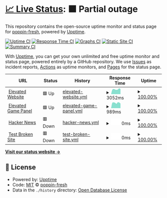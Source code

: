 # [📈 Live Status](https://poppin-fresh.github.io/upptime): <!--live status--> **🟧 Partial outage**

This repository contains the open-source uptime monitor and status page for [poppin-fresh](https://poppin-fresh.github.io/upptime), powered by [Upptime](https://github.com/upptime/upptime).

[![Uptime CI](https://github.com/poppin-fresh/uptime/workflows/Uptime%20CI/badge.svg)](https://github.com/poppin-fresh/upptime/actions?query=workflow%3A%22Uptime+CI%22)
[![Response Time CI](https://github.com/poppin-fresh/upptime/workflows/Response%20Time%20CI/badge.svg)](https://github.com/poppin-fresh/upptime/actions?query=workflow%3A%22Response+Time+CI%22)
[![Graphs CI](https://github.com/poppin-fresh/upptime/workflows/Graphs%20CI/badge.svg)](https://github.com/poppin-fresh/upptime/actions?query=workflow%3A%22Graphs+CI%22)
[![Static Site CI](https://github.com/poppin-fresh/upptime/workflows/Static%20Site%20CI/badge.svg)](https://github.com/poppin-fresh/upptime/actions?query=workflow%3A%22Static+Site+CI%22)
[![Summary CI](https://github.com/poppin-fresh/upptime/workflows/Summary%20CI/badge.svg)](https://github.com/poppin-fresh/upptime/actions?query=workflow%3A%22Summary+CI%22)

With [Upptime](https://upptime.js.org), you can get your own unlimited and free uptime monitor and status page, powered entirely by a GitHub repository. We use [Issues](https://github.com/poppin-fresh/upptime/issues) as incident reports, [Actions](https://github.com/poppin-fresh/upptime/actions) as uptime monitors, and [Pages](https://poppin-fresh.github.io/upptime) for the status page.

<!--start: status pages-->
<!-- This summary is generated by Upptime (https://github.com/upptime/upptime) -->
<!-- Do not edit this manually, your changes will be overwritten -->
<!-- prettier-ignore -->
| URL | Status | History | Response Time | Uptime |
| --- | ------ | ------- | ------------- | ------ |
| <img alt="" src="https://favicons.githubusercontent.com/elevatedservers.com" height="13"> [Elevated Website](https://elevatedservers.com/) | 🟩 Up | [elevated-website.yml](https://github.com/poppin-fresh/uptime/commits/HEAD/history/elevated-website.yml) | <details><summary><img alt="Response time graph" src="./graphs/elevated-website/response-time-week.png" height="20"> 3052ms</summary><br><a href="https://poppin-fresh.github.io/uptime/history/elevated-website"><img alt="Response time 3024" src="https://img.shields.io/endpoint?url=https%3A%2F%2Fraw.githubusercontent.com%2Fpoppin-fresh%2Fuptime%2FHEAD%2Fapi%2Felevated-website%2Fresponse-time.json"></a><br><a href="https://poppin-fresh.github.io/uptime/history/elevated-website"><img alt="24-hour response time 2730" src="https://img.shields.io/endpoint?url=https%3A%2F%2Fraw.githubusercontent.com%2Fpoppin-fresh%2Fuptime%2FHEAD%2Fapi%2Felevated-website%2Fresponse-time-day.json"></a><br><a href="https://poppin-fresh.github.io/uptime/history/elevated-website"><img alt="7-day response time 3052" src="https://img.shields.io/endpoint?url=https%3A%2F%2Fraw.githubusercontent.com%2Fpoppin-fresh%2Fuptime%2FHEAD%2Fapi%2Felevated-website%2Fresponse-time-week.json"></a><br><a href="https://poppin-fresh.github.io/uptime/history/elevated-website"><img alt="30-day response time 3065" src="https://img.shields.io/endpoint?url=https%3A%2F%2Fraw.githubusercontent.com%2Fpoppin-fresh%2Fuptime%2FHEAD%2Fapi%2Felevated-website%2Fresponse-time-month.json"></a><br><a href="https://poppin-fresh.github.io/uptime/history/elevated-website"><img alt="1-year response time 3024" src="https://img.shields.io/endpoint?url=https%3A%2F%2Fraw.githubusercontent.com%2Fpoppin-fresh%2Fuptime%2FHEAD%2Fapi%2Felevated-website%2Fresponse-time-year.json"></a></details> | <details><summary><a href="https://poppin-fresh.github.io/uptime/history/elevated-website">100.00%</a></summary><a href="https://poppin-fresh.github.io/uptime/history/elevated-website"><img alt="All-time uptime 98.27%" src="https://img.shields.io/endpoint?url=https%3A%2F%2Fraw.githubusercontent.com%2Fpoppin-fresh%2Fuptime%2FHEAD%2Fapi%2Felevated-website%2Fuptime.json"></a><br><a href="https://poppin-fresh.github.io/uptime/history/elevated-website"><img alt="24-hour uptime 100.00%" src="https://img.shields.io/endpoint?url=https%3A%2F%2Fraw.githubusercontent.com%2Fpoppin-fresh%2Fuptime%2FHEAD%2Fapi%2Felevated-website%2Fuptime-day.json"></a><br><a href="https://poppin-fresh.github.io/uptime/history/elevated-website"><img alt="7-day uptime 100.00%" src="https://img.shields.io/endpoint?url=https%3A%2F%2Fraw.githubusercontent.com%2Fpoppin-fresh%2Fuptime%2FHEAD%2Fapi%2Felevated-website%2Fuptime-week.json"></a><br><a href="https://poppin-fresh.github.io/uptime/history/elevated-website"><img alt="30-day uptime 96.90%" src="https://img.shields.io/endpoint?url=https%3A%2F%2Fraw.githubusercontent.com%2Fpoppin-fresh%2Fuptime%2FHEAD%2Fapi%2Felevated-website%2Fuptime-month.json"></a><br><a href="https://poppin-fresh.github.io/uptime/history/elevated-website"><img alt="1-year uptime 98.27%" src="https://img.shields.io/endpoint?url=https%3A%2F%2Fraw.githubusercontent.com%2Fpoppin-fresh%2Fuptime%2FHEAD%2Fapi%2Felevated-website%2Fuptime-year.json"></a></details>
| <img alt="" src="https://favicons.githubusercontent.com/panel.elevatedservers.com" height="13"> [Elevated Game Panel](https://panel.elevatedservers.com/) | 🟩 Up | [elevated-game-panel.yml](https://github.com/poppin-fresh/uptime/commits/HEAD/history/elevated-game-panel.yml) | <details><summary><img alt="Response time graph" src="./graphs/elevated-game-panel/response-time-week.png" height="20"> 989ms</summary><br><a href="https://poppin-fresh.github.io/uptime/history/elevated-game-panel"><img alt="Response time 1013" src="https://img.shields.io/endpoint?url=https%3A%2F%2Fraw.githubusercontent.com%2Fpoppin-fresh%2Fuptime%2FHEAD%2Fapi%2Felevated-game-panel%2Fresponse-time.json"></a><br><a href="https://poppin-fresh.github.io/uptime/history/elevated-game-panel"><img alt="24-hour response time 888" src="https://img.shields.io/endpoint?url=https%3A%2F%2Fraw.githubusercontent.com%2Fpoppin-fresh%2Fuptime%2FHEAD%2Fapi%2Felevated-game-panel%2Fresponse-time-day.json"></a><br><a href="https://poppin-fresh.github.io/uptime/history/elevated-game-panel"><img alt="7-day response time 989" src="https://img.shields.io/endpoint?url=https%3A%2F%2Fraw.githubusercontent.com%2Fpoppin-fresh%2Fuptime%2FHEAD%2Fapi%2Felevated-game-panel%2Fresponse-time-week.json"></a><br><a href="https://poppin-fresh.github.io/uptime/history/elevated-game-panel"><img alt="30-day response time 981" src="https://img.shields.io/endpoint?url=https%3A%2F%2Fraw.githubusercontent.com%2Fpoppin-fresh%2Fuptime%2FHEAD%2Fapi%2Felevated-game-panel%2Fresponse-time-month.json"></a><br><a href="https://poppin-fresh.github.io/uptime/history/elevated-game-panel"><img alt="1-year response time 1013" src="https://img.shields.io/endpoint?url=https%3A%2F%2Fraw.githubusercontent.com%2Fpoppin-fresh%2Fuptime%2FHEAD%2Fapi%2Felevated-game-panel%2Fresponse-time-year.json"></a></details> | <details><summary><a href="https://poppin-fresh.github.io/uptime/history/elevated-game-panel">100.00%</a></summary><a href="https://poppin-fresh.github.io/uptime/history/elevated-game-panel"><img alt="All-time uptime 98.27%" src="https://img.shields.io/endpoint?url=https%3A%2F%2Fraw.githubusercontent.com%2Fpoppin-fresh%2Fuptime%2FHEAD%2Fapi%2Felevated-game-panel%2Fuptime.json"></a><br><a href="https://poppin-fresh.github.io/uptime/history/elevated-game-panel"><img alt="24-hour uptime 100.00%" src="https://img.shields.io/endpoint?url=https%3A%2F%2Fraw.githubusercontent.com%2Fpoppin-fresh%2Fuptime%2FHEAD%2Fapi%2Felevated-game-panel%2Fuptime-day.json"></a><br><a href="https://poppin-fresh.github.io/uptime/history/elevated-game-panel"><img alt="7-day uptime 100.00%" src="https://img.shields.io/endpoint?url=https%3A%2F%2Fraw.githubusercontent.com%2Fpoppin-fresh%2Fuptime%2FHEAD%2Fapi%2Felevated-game-panel%2Fuptime-week.json"></a><br><a href="https://poppin-fresh.github.io/uptime/history/elevated-game-panel"><img alt="30-day uptime 96.90%" src="https://img.shields.io/endpoint?url=https%3A%2F%2Fraw.githubusercontent.com%2Fpoppin-fresh%2Fuptime%2FHEAD%2Fapi%2Felevated-game-panel%2Fuptime-month.json"></a><br><a href="https://poppin-fresh.github.io/uptime/history/elevated-game-panel"><img alt="1-year uptime 98.27%" src="https://img.shields.io/endpoint?url=https%3A%2F%2Fraw.githubusercontent.com%2Fpoppin-fresh%2Fuptime%2FHEAD%2Fapi%2Felevated-game-panel%2Fuptime-year.json"></a></details>
| <img alt="" src="https://favicons.githubusercontent.com/us1.elevatedservers.com" height="13"> [Hacker News](https://us1.elevatedservers.com) | 🟥 Down | [hacker-news.yml](https://github.com/poppin-fresh/uptime/commits/HEAD/history/hacker-news.yml) | <details><summary><img alt="Response time graph" src="./graphs/hacker-news/response-time-week.png" height="20"> 0ms</summary><br><a href="https://poppin-fresh.github.io/uptime/history/hacker-news"><img alt="Response time 378" src="https://img.shields.io/endpoint?url=https%3A%2F%2Fraw.githubusercontent.com%2Fpoppin-fresh%2Fuptime%2FHEAD%2Fapi%2Fhacker-news%2Fresponse-time.json"></a><br><a href="https://poppin-fresh.github.io/uptime/history/hacker-news"><img alt="24-hour response time 0" src="https://img.shields.io/endpoint?url=https%3A%2F%2Fraw.githubusercontent.com%2Fpoppin-fresh%2Fuptime%2FHEAD%2Fapi%2Fhacker-news%2Fresponse-time-day.json"></a><br><a href="https://poppin-fresh.github.io/uptime/history/hacker-news"><img alt="7-day response time 0" src="https://img.shields.io/endpoint?url=https%3A%2F%2Fraw.githubusercontent.com%2Fpoppin-fresh%2Fuptime%2FHEAD%2Fapi%2Fhacker-news%2Fresponse-time-week.json"></a><br><a href="https://poppin-fresh.github.io/uptime/history/hacker-news"><img alt="30-day response time 0" src="https://img.shields.io/endpoint?url=https%3A%2F%2Fraw.githubusercontent.com%2Fpoppin-fresh%2Fuptime%2FHEAD%2Fapi%2Fhacker-news%2Fresponse-time-month.json"></a><br><a href="https://poppin-fresh.github.io/uptime/history/hacker-news"><img alt="1-year response time 378" src="https://img.shields.io/endpoint?url=https%3A%2F%2Fraw.githubusercontent.com%2Fpoppin-fresh%2Fuptime%2FHEAD%2Fapi%2Fhacker-news%2Fresponse-time-year.json"></a></details> | <details><summary><a href="https://poppin-fresh.github.io/uptime/history/hacker-news">100.00%</a></summary><a href="https://poppin-fresh.github.io/uptime/history/hacker-news"><img alt="All-time uptime 100.00%" src="https://img.shields.io/endpoint?url=https%3A%2F%2Fraw.githubusercontent.com%2Fpoppin-fresh%2Fuptime%2FHEAD%2Fapi%2Fhacker-news%2Fuptime.json"></a><br><a href="https://poppin-fresh.github.io/uptime/history/hacker-news"><img alt="24-hour uptime 100.00%" src="https://img.shields.io/endpoint?url=https%3A%2F%2Fraw.githubusercontent.com%2Fpoppin-fresh%2Fuptime%2FHEAD%2Fapi%2Fhacker-news%2Fuptime-day.json"></a><br><a href="https://poppin-fresh.github.io/uptime/history/hacker-news"><img alt="7-day uptime 100.00%" src="https://img.shields.io/endpoint?url=https%3A%2F%2Fraw.githubusercontent.com%2Fpoppin-fresh%2Fuptime%2FHEAD%2Fapi%2Fhacker-news%2Fuptime-week.json"></a><br><a href="https://poppin-fresh.github.io/uptime/history/hacker-news"><img alt="30-day uptime 100.00%" src="https://img.shields.io/endpoint?url=https%3A%2F%2Fraw.githubusercontent.com%2Fpoppin-fresh%2Fuptime%2FHEAD%2Fapi%2Fhacker-news%2Fuptime-month.json"></a><br><a href="https://poppin-fresh.github.io/uptime/history/hacker-news"><img alt="1-year uptime 100.00%" src="https://img.shields.io/endpoint?url=https%3A%2F%2Fraw.githubusercontent.com%2Fpoppin-fresh%2Fuptime%2FHEAD%2Fapi%2Fhacker-news%2Fuptime-year.json"></a></details>
| <img alt="" src="https://favicons.githubusercontent.com/thissitedoesnotexist.koj.co" height="13"> [Test Broken Site](https://thissitedoesnotexist.koj.co) | 🟥 Down | [test-broken-site.yml](https://github.com/poppin-fresh/uptime/commits/HEAD/history/test-broken-site.yml) | <details><summary><img alt="Response time graph" src="./graphs/test-broken-site/response-time-week.png" height="20"> 0ms</summary><br><a href="https://poppin-fresh.github.io/uptime/history/test-broken-site"><img alt="Response time 0" src="https://img.shields.io/endpoint?url=https%3A%2F%2Fraw.githubusercontent.com%2Fpoppin-fresh%2Fuptime%2FHEAD%2Fapi%2Ftest-broken-site%2Fresponse-time.json"></a><br><a href="https://poppin-fresh.github.io/uptime/history/test-broken-site"><img alt="24-hour response time 0" src="https://img.shields.io/endpoint?url=https%3A%2F%2Fraw.githubusercontent.com%2Fpoppin-fresh%2Fuptime%2FHEAD%2Fapi%2Ftest-broken-site%2Fresponse-time-day.json"></a><br><a href="https://poppin-fresh.github.io/uptime/history/test-broken-site"><img alt="7-day response time 0" src="https://img.shields.io/endpoint?url=https%3A%2F%2Fraw.githubusercontent.com%2Fpoppin-fresh%2Fuptime%2FHEAD%2Fapi%2Ftest-broken-site%2Fresponse-time-week.json"></a><br><a href="https://poppin-fresh.github.io/uptime/history/test-broken-site"><img alt="30-day response time 0" src="https://img.shields.io/endpoint?url=https%3A%2F%2Fraw.githubusercontent.com%2Fpoppin-fresh%2Fuptime%2FHEAD%2Fapi%2Ftest-broken-site%2Fresponse-time-month.json"></a><br><a href="https://poppin-fresh.github.io/uptime/history/test-broken-site"><img alt="1-year response time 0" src="https://img.shields.io/endpoint?url=https%3A%2F%2Fraw.githubusercontent.com%2Fpoppin-fresh%2Fuptime%2FHEAD%2Fapi%2Ftest-broken-site%2Fresponse-time-year.json"></a></details> | <details><summary><a href="https://poppin-fresh.github.io/uptime/history/test-broken-site">100.00%</a></summary><a href="https://poppin-fresh.github.io/uptime/history/test-broken-site"><img alt="All-time uptime 100.00%" src="https://img.shields.io/endpoint?url=https%3A%2F%2Fraw.githubusercontent.com%2Fpoppin-fresh%2Fuptime%2FHEAD%2Fapi%2Ftest-broken-site%2Fuptime.json"></a><br><a href="https://poppin-fresh.github.io/uptime/history/test-broken-site"><img alt="24-hour uptime 100.00%" src="https://img.shields.io/endpoint?url=https%3A%2F%2Fraw.githubusercontent.com%2Fpoppin-fresh%2Fuptime%2FHEAD%2Fapi%2Ftest-broken-site%2Fuptime-day.json"></a><br><a href="https://poppin-fresh.github.io/uptime/history/test-broken-site"><img alt="7-day uptime 100.00%" src="https://img.shields.io/endpoint?url=https%3A%2F%2Fraw.githubusercontent.com%2Fpoppin-fresh%2Fuptime%2FHEAD%2Fapi%2Ftest-broken-site%2Fuptime-week.json"></a><br><a href="https://poppin-fresh.github.io/uptime/history/test-broken-site"><img alt="30-day uptime 100.00%" src="https://img.shields.io/endpoint?url=https%3A%2F%2Fraw.githubusercontent.com%2Fpoppin-fresh%2Fuptime%2FHEAD%2Fapi%2Ftest-broken-site%2Fuptime-month.json"></a><br><a href="https://poppin-fresh.github.io/uptime/history/test-broken-site"><img alt="1-year uptime 100.00%" src="https://img.shields.io/endpoint?url=https%3A%2F%2Fraw.githubusercontent.com%2Fpoppin-fresh%2Fuptime%2FHEAD%2Fapi%2Ftest-broken-site%2Fuptime-year.json"></a></details>

<!--end: status pages-->

[**Visit our status website →**](https://poppin-fresh.github.io/upptime)

## 📄 License

- Powered by: [Upptime](https://github.com/upptime/upptime)
- Code: [MIT](./LICENSE) © [poppin-fresh](https://poppin-fresh.github.io/upptime)
- Data in the `./history` directory: [Open Database License](https://opendatacommons.org/licenses/odbl/1-0/)
